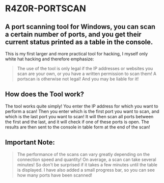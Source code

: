 # R4Z0R-PORTSCAN
## A port scanning tool for Windows, you can scan a certain number of ports, and you get their current status printed as a table in the console.

This is my first larger and more practical tool for hacking, I myself only white hat hacking and therefore emphasize:

> The use of the tool is only legal if the IP addresses or websites you scan are your own, or you have a written permission to scan them! A portscan is otherwise not legal! And you may be liable for it! 

## How does the Tool work?

The tool works quite simply! You enter the IP address for which you want to perform a scan! Then you enter which is the first port you want to scan, and which is the last port you want to scan! It will then scan all ports between the first and the last, and it will check if one of these ports is open. The results are then sent to the console in table form at the end of the scan! 

## Important Note:

> The performance of the scans can vary greatly depending on the connection speed and quantity! On average, a scan can take several minutes! So don't be surprised if it takes a few minutes until the table is displayed. I have also added a small progress bar, so you can see how many ports have been scanned!
